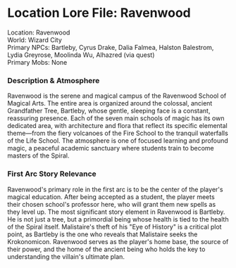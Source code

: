 # **Location Lore File: Ravenwood**

Location: Ravenwood  
World: Wizard City  
Primary NPCs: Bartleby, Cyrus Drake, Dalia Falmea, Halston Balestrom, Lydia Greyrose, Moolinda Wu, Alhazred (via quest)  
Primary Mobs: None

### **Description & Atmosphere**

Ravenwood is the serene and magical campus of the Ravenwood School of Magical Arts. The entire area is organized around the colossal, ancient Grandfather Tree, Bartleby, whose gentle, sleeping face is a constant, reassuring presence. Each of the seven main schools of magic has its own dedicated area, with architecture and flora that reflect its specific elemental theme—from the fiery volcanoes of the Fire School to the tranquil waterfalls of the Life School. The atmosphere is one of focused learning and profound magic, a peaceful academic sanctuary where students train to become masters of the Spiral.

### **First Arc Story Relevance**

Ravenwood's primary role in the first arc is to be the center of the player's magical education. After being accepted as a student, the player meets their chosen school's professor here, who will grant them new spells as they level up. The most significant story element in Ravenwood is Bartleby. He is not just a tree, but a primordial being whose health is tied to the health of the Spiral itself. Malistaire's theft of his "Eye of History" is a critical plot point, as Bartleby is the one who reveals that Malistaire seeks the Krokonomicon. Ravenwood serves as the player's home base, the source of their power, and the home of the ancient being who holds the key to understanding the villain's ultimate plan.